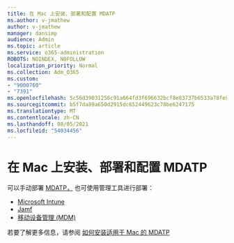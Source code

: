 ```yaml
---
title: 在 Mac 上安装、部署和配置 MDATP
ms.author: v-jmathew
author: v-jmathew
manager: dansimp
audience: Admin
ms.topic: article
ms.service: o365-administration
ROBOTS: NOINDEX, NOFOLLOW
localization_priority: Normal
ms.collection: Adm_O365
ms.custom:
- "9000760"
- "7391"
ms.openlocfilehash: 5c56d39031256c91a664fd3f696632bcf8e83737b6533a78fe9960ec677509c8
ms.sourcegitcommit: b5f7da89a650d2915dc652449623c78be6247175
ms.translationtype: MT
ms.contentlocale: zh-CN
ms.lasthandoff: 08/05/2021
ms.locfileid: "54034456"
---
```

# <a name="install-deploy-and-configure-mdatp-on-a-mac"></a>在 Mac 上安装、部署和配置 MDATP

可以手动部署 [MDATP，](https://docs.microsoft.com/windows/security/threat-protection/microsoft-defender-atp/mac-install-manually) 也可使用管理工具进行部署：

- [Microsoft Intune](https://go.microsoft.com/fwlink/?linkid=2144548)
- [Jamf](https://docs.microsoft.com/windows/security/threat-protection/microsoft-defender-atp/mac-install-with-jamf)
- [移动设备管理 (MDM) ](https://docs.microsoft.com/windows/security/threat-protection/microsoft-defender-atp/mac-install-with-other-mdm)

若要了解更多信息，请参阅 [如何安装适用于 Mac 的 MDATP](https://go.microsoft.com/fwlink/?linkid=2144672)
